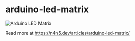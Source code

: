 # arduino-led-matrix

![Arduino LED Matrix](./arduino-led-matrix.jpg)

Read more at <https://n4n5.dev/articles/arduino-led-matrix/>
